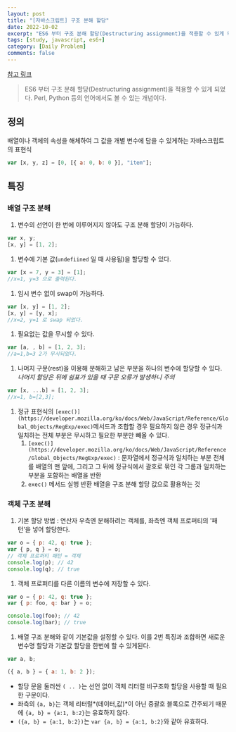 ```yaml
---
layout: post
title: "[자바스크립트] 구조 분해 할당"
date: 2022-10-02
excerpt: "ES6 부터 구조 분해 할당(Destructuring assignment)을 적용할 수 있게 되었다.  Perl, Python 등의 언어에서도 볼 수 있는 개념이다."
tags: [study, javascript, es6+]
category: [Daily Problem]
comments: false
---
```


[참고 링크](https://developer.mozilla.org/ko/docs/Web/JavaScript/Reference/Operators/Destructuring_assignment)

> ES6 부터 구조 분해 할당(Destructuring assignment)을 적용할 수 있게 되었다. Perl, Python 등의 언어에서도 볼 수 있는 개념이다.

## 정의

배열이나 객체의 속성을 해체하여 그 값을 개별 변수에 담을 수 있게하는 자바스크립트의 표현식

```jsx
var [x, y, z] = [0, [{ a: 0, b: 0 }], "item"];
```

## 특징

### 배열 구조 분해

1. 변수의 선언이 한 번에 이루어지지 않아도 구조 분해 할당이 가능하다.

```jsx
var x, y;
[x, y] = [1, 2];
```

1. 변수에 기본 값(`undefiined` 일 때 사용됨)을 할당할 수 있다.

```jsx
var [x = 7, y = 3] = [1];
//x=1, y=3 으로 출력된다.
```

1. 임시 변수 없이 swap이 가능하다.

```jsx
var [x, y] = [1, 2];
[x, y] = [y, x];
//x=2, y=1 로 swap 되었다.
```

1. 필요없는 값을 무시할 수 있다.

```jsx
var [a, , b] = [1, 2, 3];
//a=1,b=3 2가 무시되었다.
```

1. 나머지 구문(rest)을 이용해 분해하고 남은 부분을 하나의 변수에 할당할 수 있다. _나머지 할당은 뒤에 쉼표가 있을 때 구문 오류가 발생하니 주의_

```jsx
var [x, ...b] = [1, 2, 3];
//x=1, b=[2,3];
```

1. 정규 표현식의 `[exec()](https://developer.mozilla.org/ko/docs/Web/JavaScript/Reference/Global_Objects/RegExp/exec)`메서드과 조합할 경우 필요하지 않은 경우 정규식과 일치하는 전체 부분은 무시하고 필요한 부분만 빼올 수 있다.
    1. `[exec()](https://developer.mozilla.org/ko/docs/Web/JavaScript/Reference/Global_Objects/RegExp/exec)` : 문자열에서 정규식과 일치하는 부분 전체를 배열의 맨 앞에, 그리고 그 뒤에 정규식에서 괄호로 묶인 각 그룹과 일치하는 부분을 포함하는 배열을 반환
    2. `exec()` 메서드 실행 반환 배열을 구조 분해 할당 값으로 활용하는 것

### 객체 구조 분해

1. 기본 할당 방법 : 연산자 우측엔 분해하려는 객체를, 좌측엔 객체 프로퍼티의 '패턴’을 넣어 할당한다.

```jsx
var o = { p: 42, q: true };
var { p, q } = o;
// 객체 프로퍼티 패턴 = 객체
console.log(p); // 42
console.log(q); // true
```

1. 객체 프로퍼티를 다른 이름의 변수에 저장할 수 있다.

```jsx
var o = { p: 42, q: true };
var { p: foo, q: bar } = o;

console.log(foo); // 42
console.log(bar); // true
```

1. 배열 구조 분해와 같이 기본값을 설정할 수 있다. 이를 2번 특징과 조합하면 새로운 변수명 할당과 기본값 할당을 한번에 할 수 있게된다.

```jsx
var a, b;

({ a, b } = { a: 1, b: 2 });
```

-   할당 문을 둘러싼 `( .. )`는 선언 없이 객체 리터럴 비구조화 할당을 사용할 때 필요한 구문이다.
-   좌측의 `{a, b}`는 객체 리터럴*(데이터,값)*이 아닌 중괄호 블록으로 간주되기 때문에 `{a, b} = {a:1, b:2}`는 유효하지 않다.
-   `({a, b} = {a:1, b:2})`는 `var {a, b} = {a:1, b:2}`와 같아 유효하다.
